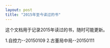 ```yaml
---
layout: post
title: "2015年至今读过的书"
---
```


这个文档用于记录2015年读过的书，随时可能更新。

1.自控力--20150109
2.古董局中局--20150111
